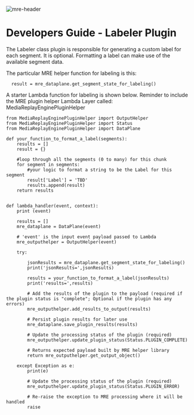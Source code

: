 ![mre-header](mre-header-1.png)

# Developers Guide - Labeler Plugin

The Labeler class plugin is responsible for generating a custom label for each segment. It is optional. Formatting a label can make use of the available segment data.

The particular MRE helper function for labeling is this:

```
  result = mre_dataplane.get_segment_state_for_labeling()
```

A starter Lambda function for labeling is shown below. Reminder to include the MRE plugin helper Lambda Layer called: MediaReplayEnginePluginHelper

```
from MediaReplayEnginePluginHelper import OutputHelper
from MediaReplayEnginePluginHelper import Status
from MediaReplayEnginePluginHelper import DataPlane

def your_function_to_format_a_label(segments):
    results = []
    result = {}

    #loop through all the segments (0 to many) for this chunk   
    for segment in segments:
        #your logic to format a string to be the Label for this segment
        result['Label'] = 'TBD'
        results.append(result)        
    return results


def lambda_handler(event, context):
    print (event)

    results = []
    mre_dataplane = DataPlane(event)

    # 'event' is the input event payload passed to Lambda
    mre_outputhelper = OutputHelper(event)

    try:

        jsonResults = mre_dataplane.get_segment_state_for_labeling()
        print('jsonResults=',jsonResults)

        results = your_function_to_format_a_label(jsonResults)     
        print('results=',results)

        # Add the results of the plugin to the payload (required if the plugin status is "complete"; Optional if the plugin has any errors)
        mre_outputhelper.add_results_to_output(results)

        # Persist plugin results for later use
        mre_dataplane.save_plugin_results(results)

        # Update the processing status of the plugin (required)
        mre_outputhelper.update_plugin_status(Status.PLUGIN_COMPLETE)

        # Returns expected payload built by MRE helper library
        return mre_outputhelper.get_output_object()

    except Exception as e:
        print(e)

        # Update the processing status of the plugin (required)
        mre_outputhelper.update_plugin_status(Status.PLUGIN_ERROR)

        # Re-raise the exception to MRE processing where it will be handled
        raise

```
